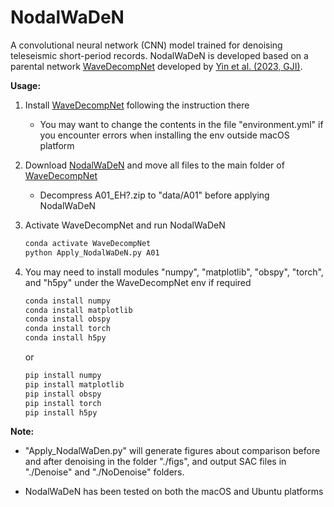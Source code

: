 # NodalWaDeN
A convolutional neural network (CNN) model trained for denoising teleseismic short-period records.
NodalWaDeN is developed based on a parental network [WaveDecompNet](https://github.com/yinjiuxun/WaveDecompNet) developed by [Yin et al. (2023, GJI)](https://doi.org/10.1093/gji/ggac290).

**Usage:**

1. Install [WaveDecompNet](https://github.com/yinjiuxun/WaveDecompNet) following the instruction there

   - You may want to change the contents in the file "environment.yml" if you encounter errors when installing the env outside macOS platform
   
2. Download [NodalWaDeN](https://github.com/MingyeFeng/NodalWaDeN) and move all files to the main folder of [WaveDecompNet](https://github.com/yinjiuxun/WaveDecompNet)
   
   - Decompress A01_EH?.zip to "data/A01" before applying NodalWaDeN
     
4. Activate WaveDecompNet and run NodalWaDeN
   
   ```bash
   conda activate WaveDecompNet
   python Apply_NodalWaDeN.py A01 
   ```
5. You may need to install modules "numpy", "matplotlib", "obspy", "torch", and "h5py" under the WaveDecompNet env if required
   ```bash
   conda install numpy
   conda install matplotlib
   conda install obspy
   conda install torch
   conda install h5py
   ```
   or
   ```bash
   pip install numpy
   pip install matplotlib
   pip install obspy
   pip install torch
   pip install h5py
   ```
**Note:**

- "Apply_NodalWaDen.py" will generate figures about comparison before and after denoising in the folder "./figs", and output SAC files in "./Denoise" and "./NoDenoise" folders.

- NodalWaDeN has been tested on both the macOS and Ubuntu platforms
